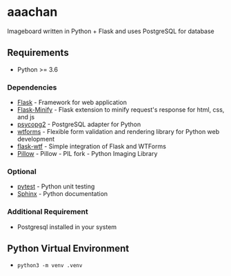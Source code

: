 # aaachan
Imageboard written in Python + Flask and uses PostgreSQL for database

## Requirements
* Python >= 3.6

### Dependencies
* [Flask](https://flask.palletsprojects.com/en/1.1.x/#) - Framework for web application
* [Flask-Minify](https://github.com/mrf345/flask_minify/) - Flask extension to minify request's response for html, css, and js
* [psycopg2](https://www.psycopg.org/) - PostgreSQL adapter for Python
* [wtforms](https://wtforms.readthedocs.io/en/2.3.x/) - Flexible form validation and rendering library for Python web development
* [flask-wtf](https://github.com/lepture/flask-wtf) - Simple integration of Flask and WTForms
* [Pillow](https://python-pillow.org/) - Pillow - PIL fork - Python Imaging Library

### Optional
* [pytest](https://docs.pytest.org/en/stable/) - Python unit testing
* [Sphinx](https://www.sphinx-doc.org/en/master/) - Python documentation

### Additional Requirement
* Postgresql installed in your system

## Python Virtual Environment
* `python3 -m venv .venv`

